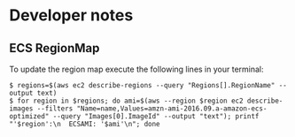 # Developer notes

## ECS RegionMap
To update the region map execute the following lines in your terminal:

```
$ regions=$(aws ec2 describe-regions --query "Regions[].RegionName" --output text)
$ for region in $regions; do ami=$(aws --region $region ec2 describe-images --filters "Name=name,Values=amzn-ami-2016.09.a-amazon-ecs-optimized" --query "Images[0].ImageId" --output "text"); printf "'$region':\n  ECSAMI: '$ami'\n"; done
```

